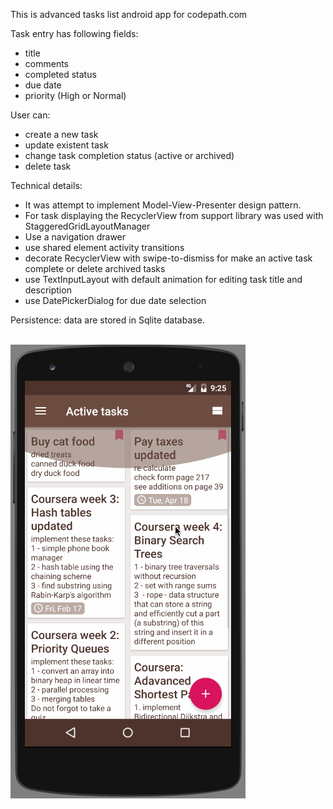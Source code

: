 This is advanced tasks list android app for codepath.com

Task entry has following fields:
- title
- comments
- completed status
- due date
- priority (High or Normal)

User can:
- create a new task
- update existent task
- change task completion status (active or archived)
- delete task

Technical details:

* It was attempt to implement Model-View-Presenter design pattern.
* For task displaying the RecyclerView from support library was used with StaggeredGridLayoutManager
* Use a navigation drawer
* use shared element activity transitions 
* decorate RecyclerView with swipe-to-dismiss for make an active  task complete or delete archived tasks
* use TextInputLayout with default animation for editing task title and description
* use DatePickerDialog for due date selection

Persistence: data are stored in Sqlite database.

<br/>

<img src="https://github.com/Orina/StayFocused/blob/master/advancedTaskList-22.gif" />
